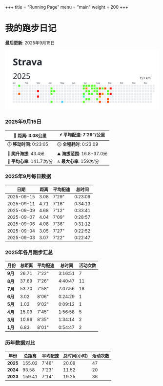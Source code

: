 +++
title = "Running Page"
menu = "main"
weight = 200
+++

# 我的跑步日记

**最后更新**: 2025年9月15日

![2025 Running Summary](https://raw.githubusercontent.com/A11Might/GitHubPoster/refs/heads/main/OUT_FOLDER/strava.svg)

### 2025年9月15日

| 📏 **距离**: 3.08公里 | ⚡ **平均配速**: 7'29"/公里 |
|---|---|
| ⏱️ **移动时间**: 0:23:05 | ⏲️ **全程耗时**: 0:23:09 |
| 👟 **爬升海拔**: 43.4米 | ⛰️ **海拔范围**: 16.8-37.0米 |
| 💓 **平均心率**: 141.7次/分 | 🔝 **最大心率**: 159次/分 |

### 2025年9月每日数据

| 日期 | 距离 | 平均配速 | 总时间 |
|---|---|---|---|
| 2025-09-15 | 3.08 | 7'29" | 0:23:09 |
| 2025-09-11 | 4.71 | 7'16" | 0:34:13 |
| 2025-09-09 | 4.68 | 7'12" | 0:33:41 |
| 2025-09-07 | 4.04 | 7'09" | 0:28:57 |
| 2025-09-06 | 4.08 | 7'36" | 0:31:12 |
| 2025-09-04 | 3.05 | 7'27" | 0:22:52 |
| 2025-09-03 | 3.07 | 7'22" | 0:22:47 |

### 2025年各月跑步汇总

| 月份 | 总距离 | 平均配速 | 总时间 | 活动次数 |
|---|---|---|---|---|
| **9月** | 26.71 | 7'22" | 3:16:51 | 7 |
| **8月** | 37.69 | 7'26" | 4:40:47 | 11 |
| **7月** | 53.70 | 7'58" | 7:07:56 | 18 |
| **6月** | 3.02 | 8'06" | 0:24:29 | 1 |
| **5月** | 1.02 | 9'02" | 0:09:12 | 1 |
| **4月** | 15.09 | 7'45" | 1:56:58 | 5 |
| **3月** | 10.96 | 8'35" | 1:34:14 | 2 |
| **1月** | 6.83 | 8'01" | 0:54:47 | 2 |

### 历年数据对比

| 年份 | 总距离 | 平均配速 | 总时间(小时) | 活动次数 |
|---|---|---|---|---|
| **2025** | 155.02 | 7'46" | 20.09 | 47 |
| **2024** | 93.58 | 7'23" | 11.52 | 20 |
| **2023** | 159.41 | 7'14" | 19.25 | 36 |
